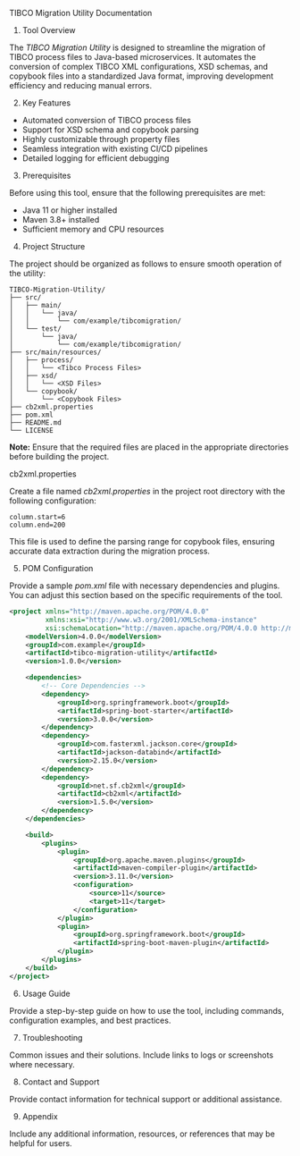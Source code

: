 TIBCO Migration Utility Documentation

1. Tool Overview

The *TIBCO Migration Utility* is designed to streamline the migration of TIBCO process files to Java-based microservices. It automates the conversion of complex TIBCO XML configurations, XSD schemas, and copybook files into a standardized Java format, improving development efficiency and reducing manual errors.

2. Key Features

* Automated conversion of TIBCO process files
* Support for XSD schema and copybook parsing
* Highly customizable through property files
* Seamless integration with existing CI/CD pipelines
* Detailed logging for efficient debugging

3. Prerequisites

Before using this tool, ensure that the following prerequisites are met:

* Java 11 or higher installed
* Maven 3.8+ installed
* Sufficient memory and CPU resources

4. Project Structure

The project should be organized as follows to ensure smooth operation of the utility:

```
TIBCO-Migration-Utility/
├── src/
│   ├── main/
│   │   └── java/
│   │       └── com/example/tibcomigration/
│   └── test/
│       └── java/
│           └── com/example/tibcomigration/
├── src/main/resources/
│   ├── process/
│   │   └── <Tibco Process Files>
│   ├── xsd/
│   │   └── <XSD Files>
│   └── copybook/
│       └── <Copybook Files>
├── cb2xml.properties
├── pom.xml
├── README.md
└── LICENSE
```

**Note:** Ensure that the required files are placed in the appropriate directories before building the project.

cb2xml.properties

Create a file named *cb2xml.properties* in the project root directory with the following configuration:

```
column.start=6
column.end=200
```

This file is used to define the parsing range for copybook files, ensuring accurate data extraction during the migration process.

5. POM Configuration

Provide a sample *pom.xml* file with necessary dependencies and plugins. You can adjust this section based on the specific requirements of the tool.

```xml
<project xmlns="http://maven.apache.org/POM/4.0.0"
         xmlns:xsi="http://www.w3.org/2001/XMLSchema-instance"
         xsi:schemaLocation="http://maven.apache.org/POM/4.0.0 http://maven.apache.org/xsd/maven-4.0.0.xsd">
    <modelVersion>4.0.0</modelVersion>
    <groupId>com.example</groupId>
    <artifactId>tibco-migration-utility</artifactId>
    <version>1.0.0</version>

    <dependencies>
        <!-- Core Dependencies -->
        <dependency>
            <groupId>org.springframework.boot</groupId>
            <artifactId>spring-boot-starter</artifactId>
            <version>3.0.0</version>
        </dependency>
        <dependency>
            <groupId>com.fasterxml.jackson.core</groupId>
            <artifactId>jackson-databind</artifactId>
            <version>2.15.0</version>
        </dependency>
        <dependency>
            <groupId>net.sf.cb2xml</groupId>
            <artifactId>cb2xml</artifactId>
            <version>1.5.0</version>
        </dependency>
    </dependencies>

    <build>
        <plugins>
            <plugin>
                <groupId>org.apache.maven.plugins</groupId>
                <artifactId>maven-compiler-plugin</artifactId>
                <version>3.11.0</version>
                <configuration>
                    <source>11</source>
                    <target>11</target>
                </configuration>
            </plugin>
            <plugin>
                <groupId>org.springframework.boot</groupId>
                <artifactId>spring-boot-maven-plugin</artifactId>
            </plugin>
        </plugins>
    </build>
</project>
```

6. Usage Guide

Provide a step-by-step guide on how to use the tool, including commands, configuration examples, and best practices.

7. Troubleshooting

Common issues and their solutions. Include links to logs or screenshots where necessary.

8. Contact and Support

Provide contact information for technical support or additional assistance.

9. Appendix

Include any additional information, resources, or references that may be helpful for users.
